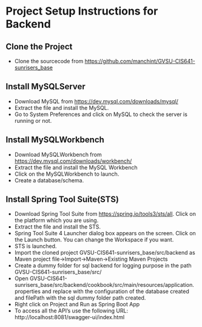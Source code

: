 # Project Setup Instructions for Backend
## Clone the Project
- Clone the sourcecode from https://github.com/manchint/GVSU-CIS641-sunrisers_base

## Install MySQLServer
- Download MySQL from https://dev.mysql.com/downloads/mysql/
- Extract the file and install the MySQL.
- Go to System Preferences and click on MySQL to check the server is running or not.

## Install MySQLWorkbench
- Download MySQLWorkbench from https://dev.mysql.com/downloads/workbench/
- Extract the file and install the MySQL Workbench
- Click on the MySQLWorkbench to launch.
- Create a database/schema.

## Install Spring Tool Suite(STS)
- Download Spring Tool Suite from https://spring.io/tools3/sts/all. Click on the platform which you are using.
- Extract the file and install the STS.
- Spring Tool Suite 4 Launcher dialog box appears on the screen. Click on the Launch button. You can change the Workspace if you want.
- STS is launched.
- Import the cloned project GVSU-CIS641-sunrisers_base/src/backend as Maven project file->Import->Maven->Existing Maven Projects
- Create a dummy folder for sql backend for logging purpose in the path GVSU-CIS641-sunrisers_base/src/
- Open GVSU-CIS641-sunrisers_base/src/backend/cookbook/src/main/resources/application.properties and replace with the configuration of the database created and filePath with the sql dummy folder path created.
- Right click on Project and Run as Spring Boot App
- To access all the API’s use the following URL: http://localhost:8081/swagger-ui/index.html
